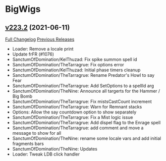 # BigWigs

## [v223.2](https://github.com/BigWigsMods/BigWigs/tree/v223.2) (2021-06-11)
[Full Changelog](https://github.com/BigWigsMods/BigWigs/compare/v223.1...v223.2) [Previous Releases](https://github.com/BigWigsMods/BigWigs/releases)

- Loader: Remove a locale print  
- Update frFR (#1076)  
- SanctumOfDomination/KelThuzad: Fix spike summon spell id  
- SanctumOfDomination/TheTarragrue: Fix options error  
- SanctumOfDomination/KelThuzad: Initial phase timers cleanup  
- SanctumOfDomination/TheTarragrue: Rename Predator's Howl to say Fear  
- SanctumOfDomination/TheTarragrue: Add SetOptions to a spellId arg  
- SanctumOfDomination/TheNine: Announce all targerts for the Hammer / Big Bomb  
- SanctumOfDomination/TheTarragrue: Fix mistsCastCount increment  
- SanctumOfDomination/TheTarragrue: Warn for Remnant stacks  
- Options: Allow the say countdown option to show separately  
- SanctumOfDomination/TheTarragrue: Fix a Mist logic issue  
- SanctumOfDomination/TheTarragrue: Add dispel flag to the Enrage spell  
- SanctumOfDomination/TheTarragrue: add comment and move a message to show for all  
- SanctumOfDomination/TheNine: rename some locale vars and add initial fragments bars  
- SanctumOfDomination/TheNine: Updates  
- Loader: Tweak LDB click handler  
